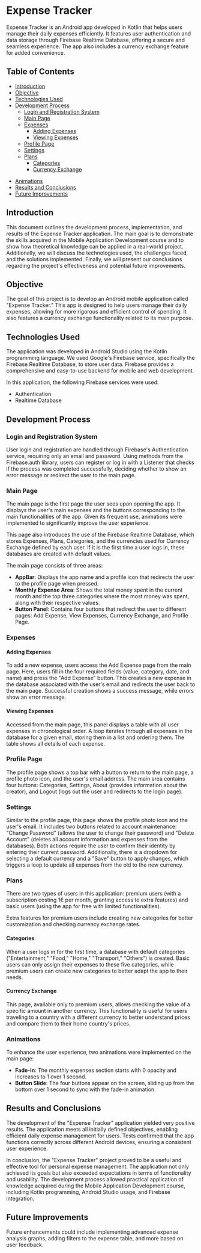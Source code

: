 # Expense Tracker

Expense Tracker is an Android app developed in Kotlin that helps users manage their daily expenses efficiently. It features user authentication and data storage through Firebase Realtime Database, offering a secure and seamless experience. The app also includes a currency exchange feature for added convenience.

## Table of Contents

- [Introduction](#introduction)
- [Objective](#objective)
- [Technologies Used](#technologies-used)
- [Development Process](#development-process)
  - [Login and Registration System](#login-and-registration-system)
  - [Main Page](#main-page)
  - [Expenses](#expenses)
    - [Adding Expenses](#adding-expenses)
    - [Viewing Expenses](#viewing-expenses)
  - [Profile Page](#profile-page)
  - [Settings](#settings)
  - [Plans](#plans)
    - [Categories](#categories)
    - [Currency Exchange](#currency-exchange)
 <!-- - [Design - Mockups](#design---mockups)-->
  - [Animations](#animations)
- [Results and Conclusions](#results-and-conclusions)
- [Future Improvements](#future-improvements)

## Introduction

This document outlines the development process, implementation, and results of the Expense Tracker application. The main goal is to demonstrate the skills acquired in the Mobile Application Development course and to show how theoretical knowledge can be applied in a real-world project. Additionally, we will discuss the technologies used, the challenges faced, and the solutions implemented. Finally, we will present our conclusions regarding the project's effectiveness and potential future improvements.

## Objective

The goal of this project is to develop an Android mobile application called "Expense Tracker." This app is designed to help users manage their daily expenses, allowing for more rigorous and efficient control of spending. It also features a currency exchange functionality related to its main purpose.

## Technologies Used

The application was developed in Android Studio using the Kotlin programming language. We used Google's Firebase service, specifically the Firebase Realtime Database, to store user data. Firebase provides a comprehensive and easy-to-use backend for mobile and web development.

In this application, the following Firebase services were used:
- Authentication
- Realtime Database

## Development Process

### Login and Registration System

User login and registration are handled through Firebase's Authentication service, requiring only an email and password. Using methods from the Firebase.auth library, users can register or log in with a Listener that checks if the process was completed successfully, deciding whether to show an error message or redirect the user to the main page.

### Main Page

The main page is the first page the user sees upon opening the app. It displays the user's main expenses and the buttons corresponding to the main functionalities of the app. Given its frequent use, animations were implemented to significantly improve the user experience.

This page also introduces the use of the Firebase Realtime Database, which stores Expenses, Plans, Categories, and the currencies used for Currency Exchange defined by each user. If it is the first time a user logs in, these databases are created with default values.

The main page consists of three areas:
- **AppBar**: Displays the app name and a profile icon that redirects the user to the profile page when pressed.
- **Monthly Expense Area**: Shows the total money spent in the current month and the top three categories where the most money was spent, along with their respective values.
- **Button Panel**: Contains four buttons that redirect the user to different pages: Add Expense, View Expenses, Currency Exchange, and Profile Page.

### Expenses

#### Adding Expenses

To add a new expense, users access the Add Expense page from the main page. Here, users fill in the four required fields (value, category, date, and name) and press the "Add Expense" button. This creates a new expense in the database associated with the user's email and redirects the user back to the main page. Successful creation shows a success message, while errors show an error message.

#### Viewing Expenses

Accessed from the main page, this panel displays a table with all user expenses in chronological order. A loop iterates through all expenses in the database for a given email, storing them in a list and ordering them. The table shows all details of each expense.

### Profile Page

The profile page shows a top bar with a button to return to the main page, a profile photo icon, and the user's email address. The main area contains four buttons: Categories, Settings, About (provides information about the creator), and Logout (logs out the user and redirects to the login page).

### Settings

Similar to the profile page, this page shows the profile photo icon and the user's email. It includes two buttons related to account maintenance: "Change Password" (allows the user to change their password) and "Delete Account" (deletes all account information and expenses from the databases). Both actions require the user to confirm their identity by entering their current password. Additionally, there is a dropdown for selecting a default currency and a "Save" button to apply changes, which triggers a loop to update all expenses from the old to the new currency.

### Plans

There are two types of users in this application: premium users (with a subscription costing 1€ per month, granting access to extra features) and basic users (using the app for free with limited functionalities).

Extra features for premium users include creating new categories for better customization and checking currency exchange rates.

#### Categories

When a user logs in for the first time, a database with default categories ("Entertainment," "Food," "Home," "Transport," "Others") is created. Basic users can only assign their expenses to these five categories, while premium users can create new categories to better adapt the app to their needs.

#### Currency Exchange

This page, available only to premium users, allows checking the value of a specific amount in another currency. This functionality is useful for users traveling to a country with a different currency to better understand prices and compare them to their home country's prices.

<!--### Design - Mockups

Mockups of the application pages are presented below.

![Mockups](image.png)-->

### Animations

To enhance the user experience, two animations were implemented on the main page:
- **Fade-in**: The monthly expenses section starts with 0 opacity and increases to 1 over 1 second.
- **Button Slide**: The four buttons appear on the screen, sliding up from the bottom over 1 second to sync with the fade-in animation.

## Results and Conclusions

The development of the "Expense Tracker" application yielded very positive results. The application meets all initially defined objectives, enabling efficient daily expense management for users. Tests confirmed that the app functions correctly across different Android devices, ensuring a consistent user experience.

In conclusion, the "Expense Tracker" project proved to be a useful and effective tool for personal expense management. The application not only achieved its goals but also exceeded expectations in terms of functionality and usability. The development process allowed practical application of knowledge acquired during the Mobile Application Development course, including Kotlin programming, Android Studio usage, and Firebase integration.

## Future Improvements

Future enhancements could include implementing advanced expense analysis graphs, adding filters to the expense table, and more based on user feedback.
